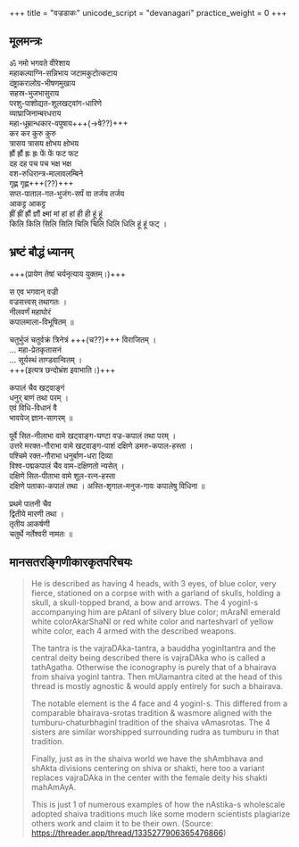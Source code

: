+++
title = "वज्रडाकः"
unicode_script = "devanagari"
practice_weight = 0
+++

## मूलमन्त्रः
ॐ नमो भगवते वीरेशाय  
महाकल्पाग्नि-सन्निभाय जटामकुटोत्कटाय  
दंष्ट्राकरालोग्र-भीषणमुखाय  
सहस्र-भुजभासुराय  
परशु-पाशोद्यत-शूलखट्वांग-धारिणे  
व्याघ्राजिनाम्बरधराय  
महा-धूम्रान्धकार-वपुषाय+++(→षे??)+++  
कर कर कुरु कुरु  
त्रासय त्रासय क्षोभय क्षोभय  
ह्रौं ह्रौं ह्रः ह्रः फें फें फट फट  
दह दह पच पच भक्ष भक्ष  
वश-रुधिरान्त्र-मालावलम्बिने  
गृह्ण गृह्ण+++(??)+++  
सप्त-पाताल-गत-भुजंग-सर्पं वा तर्जय तर्जय  
आकट्ट आकट्ट  
ह्रीं ह्रीं ह्रौं ज्ञौं क्ष्मां मां हां हां ही ही हूं हूं  
किलि किलि सिलि सिलि चिलि चिलि धिलि धिलि हूं हूं फट् ।

## भ्रष्टं बौद्धं ध्यानम्
+++(प्रायेण तेषां चर्यनृत्याय युक्तम्।)+++

स एव भगवान् वज्री  
वज्रसत्त्वस् तथागतः ।  
नीलवर्णं महाघोरं  
कपालमाला-विभूषितम् ॥

चतुर्भुजं चतुर्वक्रं त्रिनेत्रं +++(च??)+++ विराजितम् ।  
…
महा-प्रेतकृतासनं  
…
सूर्यस्थं ताण्डवान्वितम् ।  
+++(इत्यत्र छन्दोभ्रंश इवाभाति।)+++

कपालं चैव खट्वाङ्गं  
धनुर् बाणं तथा परम् ।  
एवं विधि-विधानं वै  
भावयेज् ज्ञान-सागरम् ॥ 

पूर्वे सित-नीलाभा वामे खट्वाङ्ग-घण्टा वज्र-कपालं तथा परम् ।  
उत्तरे मरक्त-गौराभा वामे खट्वाङ्ग-पाशं दक्षिणे डमरु-कपाल-हस्ता ।  
पश्चिमे रक्त-गौराभा धनुर्बाण-धरा दिव्या  
विश्व-पद्मकपालं चैव वाम-दक्षिणतो न्यसेत् ।  
दक्षिणे सित-पीताभा वामे शूल-रत्न-हस्ता  
दक्षिणे पताका-कपालं तथा । 
अस्ति-शृगाल-मनुज-गावः कपालेषु विधिना ॥ 

प्रथमे पातनी चैव  
द्वितीये मारणी तथा ।  
तृतीय आकर्षणी  
चतुर्थे नर्तेश्वरी नामतः ॥

## मानसतरङ्गिणीकारकृतपरिचयः
> He is described as having 4 heads, with 3 eyes, of blue color, very fierce, stationed on a corpse with with a garland of skulls, holding a skull, a skull-topped brand, a bow and arrows. The 4 yoginI-s accompanying him are pAtanI of silvery blue color; mAraNI emerald white colorAkarShaNI or red white color and narteshvarI of yellow white color, each 4 armed with the described weapons. 
>
> The tantra is the vajraDAka-tantra, a bauddha yoginItantra and the central deity being described there is vajraDAka who is called a tathAgatha. Otherwise the iconography is purely that of a bhairava from shaiva yoginI tantra. Then mUlamantra cited at the head of this thread is mostly agnostic & would apply entirely for such a bhairava. 
>
> The notable element is the 4 face and 4 yoginI-s. This differed from a comparable bhairava-srotas tradition & wasmore aligned with the tumburu-chaturbhaginI tradition of the shaiva vAmasrotas. The 4 sisters are similar worshipped surrounding rudra as tumburu in that tradition. 
>
> Finally, just as in the shaiva world we have the shAmbhava and shAkta divisions centering on shiva or shakti, here too a variant replaces vajraDAka in the center with the female deity his shakti mahAmAyA. 
>
> This is just 1 of numerous examples of how the nAstika-s wholescale adopted shaiva traditions much like some modern scientists plagiarize others work and claim it to be their own.  (Source: https://threader.app/thread/1335277906365476866)
